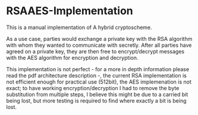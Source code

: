 # RSAAES-Implementation
This is a manual implementation of A hybrid cryptoscheme.

As a use case, parties would exchange a private key with the RSA algorithm with whom they wanted to communicate with secretly.
After all parties have agreed on a private key, they are then free to encrypt/decrypt messages with the AES algorithm for encryption 
and decryption.

This implementation is not perfect - for a more in depth information please read the pdf architecture description -,
the current RSA implementation is not efficient enough for practical use (512bit), the AES implemenation is not exact; to have
working encryption/decryption I had to remove the byte substitution from multiple steps, I believe this might be due to 
a carried bit being lost, but more testing is required to find where exactly a bit is being lost.
